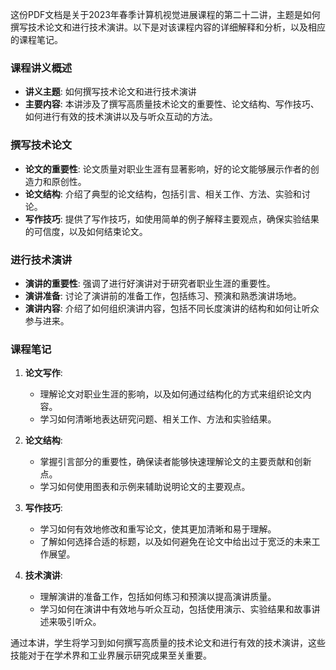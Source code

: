   
这份PDF文档是关于2023年春季计算机视觉进展课程的第二十二讲，主题是如何撰写技术论文和进行技术演讲。以下是对该课程内容的详细解释和分析，以及相应的课程笔记。

### 课程讲义概述

- **讲义主题**: 如何撰写技术论文和进行技术演讲
- **主要内容**: 本讲涉及了撰写高质量技术论文的重要性、论文结构、写作技巧、如何进行有效的技术演讲以及与听众互动的方法。

### 撰写技术论文

- **论文的重要性**: 论文质量对职业生涯有显著影响，好的论文能够展示作者的创造力和原创性。
- **论文结构**: 介绍了典型的论文结构，包括引言、相关工作、方法、实验和讨论。
- **写作技巧**: 提供了写作技巧，如使用简单的例子解释主要观点，确保实验结果的可信度，以及如何结束论文。

### 进行技术演讲

- **演讲的重要性**: 强调了进行好演讲对于研究者职业生涯的重要性。
- **演讲准备**: 讨论了演讲前的准备工作，包括练习、预演和熟悉演讲场地。
- **演讲内容**: 介绍了如何组织演讲内容，包括不同长度演讲的结构和如何让听众参与进来。

### 课程笔记

1. **论文写作**:
    
    - 理解论文对职业生涯的影响，以及如何通过结构化的方式来组织论文内容。
    - 学习如何清晰地表达研究问题、相关工作、方法和实验结果。
2. **论文结构**:
    
    - 掌握引言部分的重要性，确保读者能够快速理解论文的主要贡献和创新点。
    - 学习如何使用图表和示例来辅助说明论文的主要观点。
3. **写作技巧**:
    
    - 学习如何有效地修改和重写论文，使其更加清晰和易于理解。
    - 了解如何选择合适的标题，以及如何避免在论文中给出过于宽泛的未来工作展望。
4. **技术演讲**:
    
    - 理解演讲的准备工作，包括如何练习和预演以提高演讲质量。
    - 学习如何在演讲中有效地与听众互动，包括使用演示、实验结果和故事讲述来吸引听众。

通过本讲，学生将学习到如何撰写高质量的技术论文和进行有效的技术演讲，这些技能对于在学术界和工业界展示研究成果至关重要。